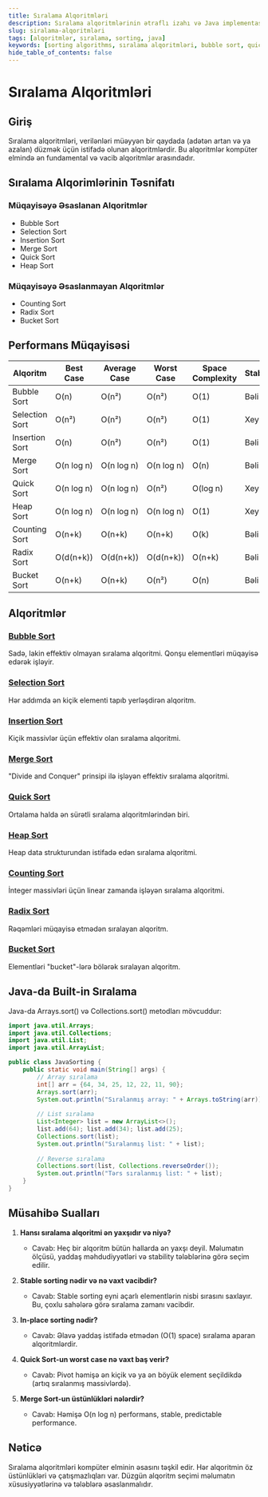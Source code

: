 ```yaml
---
title: Sıralama Alqoritmləri
description: Sıralama alqoritmlərinin ətraflı izahı və Java implementasiyaları
slug: siralama-alqoritmləri
tags: [alqoritmlər, sıralama, sorting, java]
keywords: [sorting algorithms, sıralama alqoritmləri, bubble sort, quick sort, merge sort]
hide_table_of_contents: false
---
```


# Sıralama Alqoritmləri

## Giriş

Sıralama alqoritmləri, verilənləri müəyyən bir qaydada (adətən artan və ya azalan) düzmək üçün istifadə olunan alqoritmlərdir. Bu alqoritmlər kompüter elmində ən fundamental və vacib alqoritmlər arasındadır.

## Sıralama Alqorimlərinin Təsnifatı

### Müqayisəyə Əsaslanan Alqoritmlər
- Bubble Sort
- Selection Sort  
- Insertion Sort
- Merge Sort
- Quick Sort
- Heap Sort

### Müqayisəyə Əsaslanmayan Alqoritmlər
- Counting Sort
- Radix Sort
- Bucket Sort

## Performans Müqayisəsi

| Alqoritm | Best Case | Average Case | Worst Case | Space Complexity | Stable |
|----------|-----------|--------------|------------|------------------|--------|
| Bubble Sort | O(n) | O(n²) | O(n²) | O(1) | Bəli |
| Selection Sort | O(n²) | O(n²) | O(n²) | O(1) | Xeyr |
| Insertion Sort | O(n) | O(n²) | O(n²) | O(1) | Bəli |
| Merge Sort | O(n log n) | O(n log n) | O(n log n) | O(n) | Bəli |
| Quick Sort | O(n log n) | O(n log n) | O(n²) | O(log n) | Xeyr |
| Heap Sort | O(n log n) | O(n log n) | O(n log n) | O(1) | Xeyr |
| Counting Sort | O(n+k) | O(n+k) | O(n+k) | O(k) | Bəli |
| Radix Sort | O(d(n+k)) | O(d(n+k)) | O(d(n+k)) | O(n+k) | Bəli |
| Bucket Sort | O(n+k) | O(n+k) | O(n²) | O(n) | Bəli |

## Alqoritmlər

### [Bubble Sort](./bubble-sort.md)
Sadə, lakin effektiv olmayan sıralama alqoritmi. Qonşu elementləri müqayisə edərək işləyir.

### [Selection Sort](./selection-sort.md)
Hər addımda ən kiçik elementi tapıb yerləşdirən alqoritm.

### [Insertion Sort](./insertion-sort.md)
Kiçik massivlər üçün effektiv olan sıralama alqoritmi.

### [Merge Sort](./merge-sort.md)
"Divide and Conquer" prinsipi ilə işləyən effektiv sıralama alqoritmi.

### [Quick Sort](./quick-sort.md)
Ortalama halda ən sürətli sıralama alqoritmlərindən biri.

### [Heap Sort](./heap-sort.md)
Heap data strukturundan istifadə edən sıralama alqoritmi.

### [Counting Sort](./counting-sort.md)
İnteger massivləri üçün linear zamanda işləyən sıralama alqoritmi.

### [Radix Sort](./radix-sort.md)
Rəqəmləri müqayisə etmədən sıralayan alqoritm.

### [Bucket Sort](./bucket-sort.md)
Elementləri "bucket"-lərə bölərək sıralayan alqoritm.

## Java-da Built-in Sıralama

Java-da Arrays.sort() və Collections.sort() metodları mövcuddur:

```java
import java.util.Arrays;
import java.util.Collections;
import java.util.List;
import java.util.ArrayList;

public class JavaSorting {
    public static void main(String[] args) {
        // Array sıralama
        int[] arr = {64, 34, 25, 12, 22, 11, 90};
        Arrays.sort(arr);
        System.out.println("Sıralanmış array: " + Arrays.toString(arr));
        
        // List sıralama
        List<Integer> list = new ArrayList<>();
        list.add(64); list.add(34); list.add(25);
        Collections.sort(list);
        System.out.println("Sıralanmış list: " + list);
        
        // Reverse sıralama
        Collections.sort(list, Collections.reverseOrder());
        System.out.println("Tərs sıralanmış list: " + list);
    }
}
```

## Müsahibə Sualları

1. **Hansı sıralama alqoritmi ən yaxşıdır və niyə?**
   - Cavab: Heç bir alqoritm bütün hallarda ən yaxşı deyil. Məlumatın ölçüsü, yaddaş məhdudiyyətləri və stability tələblərinə görə seçim edilir.

2. **Stable sorting nədir və nə vaxt vacibdir?**
   - Cavab: Stable sorting eyni açarlı elementlərin nisbi sırasını saxlayır. Bu, çoxlu sahələrə görə sıralama zamanı vacibdir.

3. **In-place sorting nədir?**
   - Cavab: Əlavə yaddaş istifadə etmədən (O(1) space) sıralama aparan alqoritmlərdir.

4. **Quick Sort-un worst case nə vaxt baş verir?**
   - Cavab: Pivot həmişə ən kiçik və ya ən böyük element seçildikdə (artıq sıralanmış massivlərdə).

5. **Merge Sort-un üstünlükləri nələrdir?**
   - Cavab: Həmişə O(n log n) performans, stable, predictable performance.

## Nəticə

Sıralama alqoritmləri kompüter elminin əsasını təşkil edir. Hər alqoritmin öz üstünlükləri və çatışmazlıqları var. Düzgün alqoritm seçimi məlumatın xüsusiyyətlərinə və tələblərə əsaslanmalıdır.